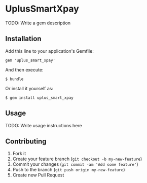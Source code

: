 # UplusSmartXpay

TODO: Write a gem description

## Installation

Add this line to your application's Gemfile:

    gem 'uplus_smart_xpay'

And then execute:

    $ bundle

Or install it yourself as:

    $ gem install uplus_smart_xpay

## Usage

TODO: Write usage instructions here

## Contributing

1. Fork it
2. Create your feature branch (`git checkout -b my-new-feature`)
3. Commit your changes (`git commit -am 'Add some feature'`)
4. Push to the branch (`git push origin my-new-feature`)
5. Create new Pull Request
